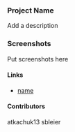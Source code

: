 ### Project Name

Add a description

### Screenshots

Put screenshots here

#### Links

- [name](http://url)

#### Contributors


atkachuk13
sbleier